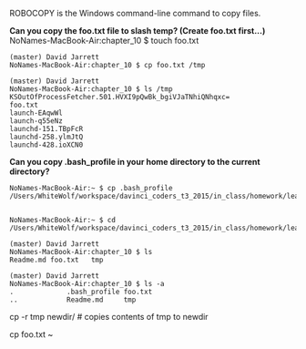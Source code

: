 ROBOCOPY is the Windows command-line command to copy files.

**Can you copy the foo.txt file to slash temp?  (Create foo.txt first...)**
    NoNames-MacBook-Air:chapter_10 $ touch foo.txt
    
    (master) David Jarrett
    NoNames-MacBook-Air:chapter_10 $ cp foo.txt /tmp
    
    (master) David Jarrett
    NoNames-MacBook-Air:chapter_10 $ ls /tmp
    KSOutOfProcessFetcher.501.HVXI9pQwBk_bgiVJaTNhiQNhqxc=
    foo.txt
    launch-EAqwWl
    launch-q55eNz
    launchd-151.TBpFcR
    launchd-258.ylmJtQ
    launchd-428.ioXCN0
    
    
**Can you copy .bash_profile in your home directory to the current directory?**

    NoNames-MacBook-Air:~ $ cp .bash_profile /Users/WhiteWolf/workspace/davinci_coders_t3_2015/in_class/homework/learn_command_line_exercises/chapter_10
    
    
    NoNames-MacBook-Air:~ $ cd /Users/WhiteWolf/workspace/davinci_coders_t3_2015/in_class/homework/learn_command_line_exercises/chapter_10
    
    (master) David Jarrett
    NoNames-MacBook-Air:chapter_10 $ ls
    Readme.md foo.txt   tmp
    
    (master) David Jarrett
    NoNames-MacBook-Air:chapter_10 $ ls -a
    .             .bash_profile foo.txt
    ..            Readme.md     tmp
    
    
cp -r tmp newdir/   # copies contents of tmp to newdir

cp foo.txt ~
  


